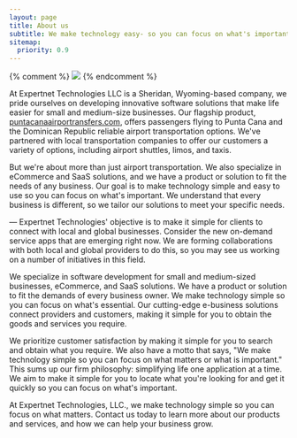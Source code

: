 ```yaml
---
layout: page
title: About us
subtitle: We make technology easy- so you can focus on what's important
sitemap:
  priority: 0.9
---
```

{% comment %}
	<img src="{{ '/assets/img/pudhina.jpg' | prepend: site.baseurl }}" id="about-img">
{% endcomment %}


<div>
	<p>At Expertnet Technologies LLC is a Sheridan, Wyoming-based company, we pride ourselves on developing innovative software solutions that make life easier for small and medium-size businesses. Our flagship product, <a href="https://puntacanaairportransfers.com/">puntacanaairportransfers.com</a>, offers passengers flying to Punta Cana and the Dominican Republic reliable airport transportation options. We've partnered with local transportation companies to offer our customers a variety of options, including airport shuttles, limos, and taxis.</p>
	<p>But we're about more than just airport transportation. We also specialize in eCommerce and SaaS solutions, and we have a product or solution to fit the needs of any business. Our goal is to make technology simple and easy to use so you can focus on what's important. We understand that every business is different, so we tailor our solutions to meet your specific needs.</p>
	<p>— Expertnet Technologies' objective is to make it simple for clients to connect with local and global businesses. Consider the new on-demand service apps that are emerging right now. We are forming collaborations with both local and global providers to do this, so you may see us working on a number of initiatives in this field.</p>
	<p>We specialize in software development for small and medium-sized businesses, eCommerce, and SaaS solutions. We have a product or solution to fit the demands of every business owner. We make technology simple so you can focus on what's essential. Our cutting-edge e-business solutions connect providers and customers, making it simple for you to obtain the goods and services you require.</p>
	<p>We prioritize customer satisfaction by making it simple for you to search and obtain what you require. We also have a motto that says, "We make technology simple so you can focus on what matters or what is important." This sums up our firm philosophy: simplifying life one application at a time. We aim to make it simple for you to locate what you're looking for and get it quickly so you can focus on what's important.</p>
	<p>At Expertnet Technologies, LLC., we make technology simple so you can focus on what matters. Contact us today to learn more about our products and services, and how we can help your business grow.</p></div>
